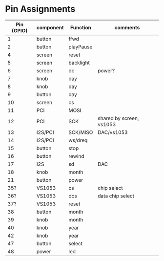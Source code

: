 # Pin Assignments
|Pin (GPIO) | component | Function | comments |
| -  | -        | - |  -       |
| 1 | button | ffwd |
| 2 | button | playPause | 
| 4 | screen | reset | |
| 5 | screen | backlight | 
| 6 | screen | dc | power? |
| 7 | knob | day |
| 8 | knob | day |
| 9 | button | day | | 41 | button | year | 
| 10 | screen | cs | |
| 11 | PCI | MOSI | | 
| 12  | PCI | SCK | shared by screen, vs1053 |
| 13 | I2S/PCI | SCK/MISO | DAC/vs1053 | 
| 14 | I2S/PCI | ws/dreq | | DAC/vs1053 |
| 15 | button | stop |
| 16 | button | rewind | 
| 17 | I2S | sd | DAC |
| 18 | knob | month|
| 21 | button | power | 
| 35? | VS1053 | cs | chip select |
| 36? | VS1053 | dcs | data chip select |
| 37? | VS1053 | reset |  |
| 38 | button | month | 
| 39 | knob | month|
| 40 | knob | year |
| 42 | knob | year | 
| 47 | button | select | 
| 48 | power | led |
